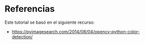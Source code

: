# Referencias

Este tutorial se basó en el siguiente recurso:

- https://pyimagesearch.com/2014/08/04/opencv-python-color-detection/
